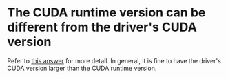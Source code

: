 # The CUDA runtime version can be different from the driver's CUDA version
Refer to [this answer](https://stackoverflow.com/questions/53422407/different-cuda-versions-shown-by-nvcc-and-nvidia-smi) for more detail. In general, it is fine to have the driver's CUDA version larger than the CUDA runtime version.